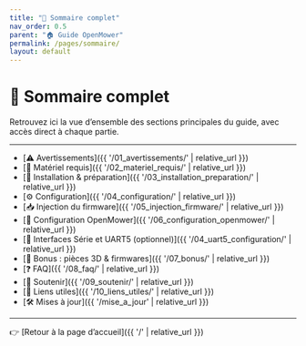 ```yaml
---
title: "📑 Sommaire complet"
nav_order: 0.5
parent: "🏠 Guide OpenMower"
permalink: /pages/sommaire/
layout: default
---
```


# 📑 Sommaire complet

Retrouvez ici la vue d’ensemble des sections principales du guide, avec accès direct à chaque partie.

---

- [⚠️ Avertissements]({{ '/01_avertissements/' | relative_url }})
- [🧰 Matériel requis]({{ '/02_materiel_requis/' | relative_url }})
- [💾 Installation & préparation]({{ '/03_installation_preparation/' | relative_url }})
- [⚙️ Configuration]({{ '/04_configuration/' | relative_url }})
- [📥 Injection du firmware]({{ '/05_injection_firmware/' | relative_url }})
- [📱 Configuration OpenMower]({{ '/06_configuration_openmower/' | relative_url }})
- [🔌 Interfaces Série et UART5 (optionnel)]({{ '/04_uart5_configuration/' | relative_url }})
- [🎁 Bonus : pièces 3D & firmwares]({{ '/07_bonus/' | relative_url }})
- [❓ FAQ]({{ '/08_faq/' | relative_url }})
- [💖 Soutenir]({{ '/09_soutenir/' | relative_url }})
- [🔗 Liens utiles]({{ '/10_liens_utiles/' | relative_url }})
- [🛠️ Mises à jour]({{ '/mise_a_jour' | relative_url }})

---

👉 [Retour à la page d’accueil]({{ '/' | relative_url }})